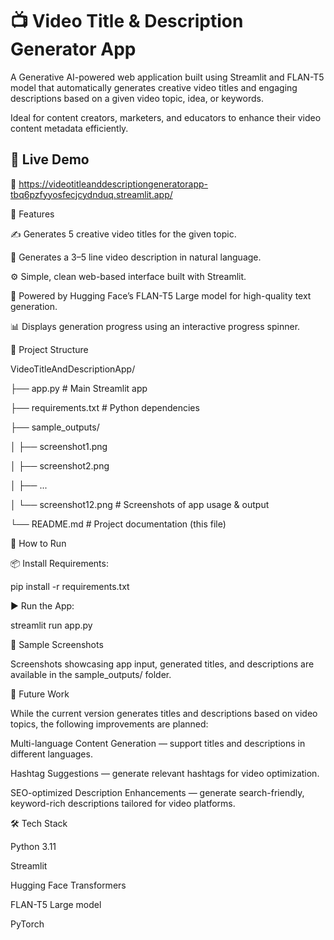 # 📺 Video Title & Description Generator App

A Generative AI-powered web application built using Streamlit and FLAN-T5 model that automatically generates creative video titles and engaging descriptions based on a given video topic, idea, or keywords.

Ideal for content creators, marketers, and educators to enhance their video content metadata efficiently.

## 📎 Live Demo  

🔗 https://videotitleanddescriptiongeneratorapp-tbq6pzfyyosfecjcydnduq.streamlit.app/

📌 Features

✍️ Generates 5 creative video titles for the given topic.

📝 Generates a 3–5 line video description in natural language.

⚙️ Simple, clean web-based interface built with Streamlit.

🚀 Powered by Hugging Face’s FLAN-T5 Large model for high-quality text generation.

📊 Displays generation progress using an interactive progress spinner.

📂 Project Structure

VideoTitleAndDescriptionApp/

├── app.py                 # Main Streamlit app

├── requirements.txt       # Python dependencies

├── sample_outputs/

│   ├── screenshot1.png

│   ├── screenshot2.png

│   ├── ...

│   └── screenshot12.png   # Screenshots of app usage & output

└── README.md              # Project documentation (this file)

🚀 How to Run

📦 Install Requirements:

pip install -r requirements.txt

▶️ Run the App:

streamlit run app.py

📸 Sample Screenshots

Screenshots showcasing app input, generated titles, and descriptions are available in the sample_outputs/ folder.

🌱 Future Work

While the current version generates titles and descriptions based on video topics, the following improvements are planned:

Multi-language Content Generation — support titles and descriptions in different languages.

Hashtag Suggestions — generate relevant hashtags for video optimization.

SEO-optimized Description Enhancements — generate search-friendly, keyword-rich descriptions tailored for video platforms.

🛠️ Tech Stack

Python 3.11

Streamlit

Hugging Face Transformers

FLAN-T5 Large model

PyTorch

